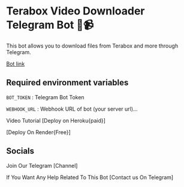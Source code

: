 # Terabox Video Downloader Telegram Bot 🤖📹

This bot allows you to download files from Terabox and more through Telegram.

[Bot link](https://t.me/terabox_downloader_robot)

## Required environment variables
 `BOT_TOKEN` : Telegram Bot Token

 `WEBHOOK_URL` : Webhook URL of bot (your server url)...

Video Tutorial 
[Deploy on Heroku{paid}]

[Deploy On Render{Free}]


## Socials 
Join Our Telegram [Channel]

If You Want Any Help Related To This Bot [Contact us On Telegram]
